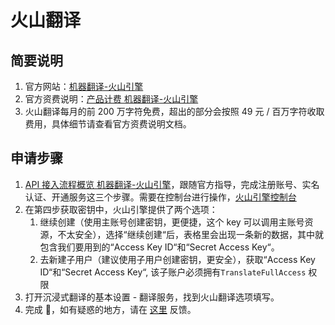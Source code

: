 # 火山翻译

## 简要说明

1. 官方网站：[机器翻译-火山引擎](https://www.volcengine.com/product/machine-translation)
2. 官方资费说明：[产品计费 机器翻译-火山引擎](https://www.volcengine.com/docs/4640/68515)
3. 火山翻译每月的前 200 万字符免费，超出的部分会按照 49 元 / 百万字符收取费用，具体细节请查看官方资费说明文档。

## 申请步骤

1. [API 接入流程概览 机器翻译-火山引擎](https://www.volcengine.com/docs/4640/130872)，跟随官方指导，完成注册账号、实名认证、开通服务这三个步骤。需要在控制台进行操作，[火山引擎控制台](https://console.volcengine.com/home)
2. 在第四步获取密钥中，火山引擎提供了两个选项：
   1. 继续创建（使用主账号创建密钥，更便捷，这个 key 可以调用主账号资源，不太安全），选择“继续创建“后，表格里会出现一条新的数据，其中就包含我们要用到的“Access Key ID“和“Secret Access Key“。
   2. 去新建子用户（建议使用子用户创建密钥，更安全），获取“Access Key ID“和“Secret Access Key“, 该子账户必须拥有`TranslateFullAccess` 权限
3. 打开沉浸式翻译的基本设置 - 翻译服务，找到火山翻译选项填写。
4. 完成 🎉，如有疑惑的地方，请在 [这里](https://github.com/immersive-translate/immersive-translate/issues/137) 反馈。
